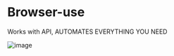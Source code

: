 # Browser-use


Works with API, AUTOMATES EVERYTHING YOU NEED


![image](https://github.com/user-attachments/assets/f2886b6a-f41f-4fc6-9afb-9da030ff6009)
